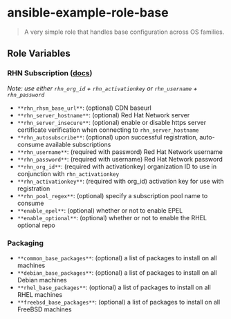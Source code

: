 # ansible-example-role-base
> A very simple role that handles base configuration across OS families.

## Role Variables
### RHN Subscription ([docs](http://docs.ansible.com/ansible/redhat_subscription_module.html))
*Note: use either `rhn_org_id` + `rhn_activationkey` or `rhn_username` + `rhn_password`*
- `**rhn_rhsm_base_url**`: (optional) CDN baseurl
- `**rhn_server_hostname**`: (optional) Red Hat Network server
- `**rhn_server_insecure**`: (optional) enable or disable https server certificate verification when connecting to `rhn_server_hostname`
- `**rhn_autosubscribe**`: (optional) upon successful registration, auto-consume available subscriptions
- `**rhn_username**`: (required with password) Red Hat Network username
- `**rhn_password**`: (required with username) Red Hat Network password
- `**rhn_org_id**`: (required with activationkey) organization ID to use in conjunction with `rhn_activationkey`
- `**rhn_activationkey**`: (required with org_id) activation key for use with registration
- `**rhn_pool_regex**`: (optional) specify a subscription pool name to consume
- `**enable_epel**`: (optional) whether or not to enable EPEL
- `**enable_optional**`: (optional) whether or not to enable the RHEL optional repo

### Packaging
- `**common_base_packages**`: (optional) a list of packages to install on all machines
- `**debian_base_packages**`: (optional) a list of packages to install on all Debian machines
- `**rhel_base_packages**`: (optional) a list of packages to install on all RHEL machines
- `**freebsd_base_packages**`: (optional) a list of packages to install on all FreeBSD machines
